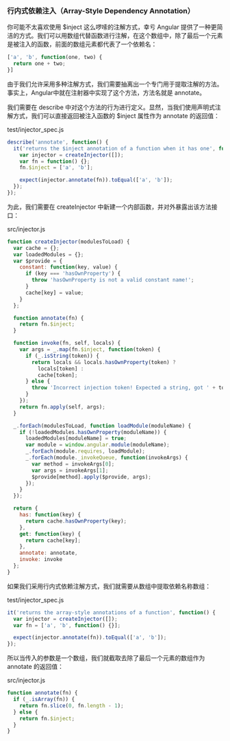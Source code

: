 ### 行内式依赖注入（Array-Style Dependency Annotation）

你可能不太喜欢使用 $inject 这么啰嗦的注解方式，幸亏 Angular 提供了一种更简洁的方式。我们可以用数组代替函数进行注解，在这个数组中，除了最后一个元素是被注入的函数，前面的数组元素都代表了一个依赖名：

```js
['a', 'b', function(one, two) {
  return one + two;
}]
```

由于我们允许采用多种注解方式，我们需要抽离出一个专门用于提取注解的方法。事实上，Angular中就在注射器中实现了这个方法，方法名就是 annotate。

我们需要在 describe 中对这个方法的行为进行定义。显然，当我们使用声明式注解方式，我们可以直接返回被注入函数的 $inject 属性作为 annotate 的返回值：

test/injector\_spec.js

```js
describe('annotate', function() {
  it('returns the $inject annotation of a function when it has one', function() {
    var injector = createInjector([]);
    var fn = function() {};
    fn.$inject = ['a', 'b'];

    expect(injector.annotate(fn)).toEqual(['a', 'b']);
  });
});
```

为此，我们需要在 createInjector 中新建一个内部函数，并对外暴露出该方法接口：

src/injector.js

```js
function createInjector(modulesToLoad) {
  var cache = {};
  var loadedModules = {};
  var $provide = {
    constant: function(key, value) {
      if (key === 'hasOwnProperty') {
        throw 'hasOwnProperty is not a valid constant name!';
      }
      cache[key] = value;
    }
  };

  function annotate(fn) {
    return fn.$inject;
  }

  function invoke(fn, self, locals) {
    var args = _.map(fn.$inject, function(token) {
      if (_.isString(token)) {
        return locals && locals.hasOwnProperty(token) ?
          locals[token] :
          cache[token];
      } else {
        throw 'Incorrect injection token! Expected a string, got ' + token;
      }
    });
    return fn.apply(self, args);
  }

  _.forEach(modulesToLoad, function loadModule(moduleName) {
    if (!loadedModules.hasOwnProperty(moduleName)) {
      loadedModules[moduleName] = true;
      var module = window.angular.module(moduleName);
      _.forEach(module.requires, loadModule);
      _.forEach(module._invokeQueue, function(invokeArgs) {
        var method = invokeArgs[0];
        var args = invokeArgs[1];
        $provide[method].apply($provide, args);
      });
    }
  });

  return {
    has: function(key) {
      return cache.hasOwnProperty(key);
    },
    get: function(key) {
      return cache[key];
    },
    annotate: annotate,
    invoke: invoke
  };
}
```

如果我们采用行内式依赖注解方式，我们就需要从数组中提取依赖名称数组：

test/injector\_spec.js

```js
it('returns the array-style annotations of a function', function() {
  var injector = createInjector([]);
  var fn = ['a', 'b', function() {}];

  expect(injector.annotate(fn)).toEqual(['a', 'b']);
});
```

所以当传入的参数是一个数组，我们就截取去除了最后一个元素的数组作为 annotate 的返回值：

src/injector.js

```js
function annotate(fn) {
  if (_.isArray(fn)) {
    return fn.slice(0, fn.length - 1);
  } else {
    return fn.$inject;
  }
}
```



